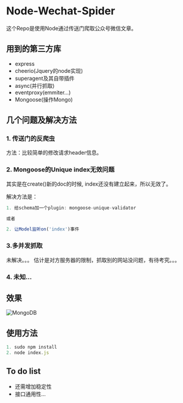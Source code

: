 # Node-Wechat-Spider

这个Repo是使用Node通过传送门爬取公众号微信文章。

## 用到的第三方库
* express
* cheerio(Jquery的node实现)
* superagent及其自带插件
* async(并行抓取)
* eventproxy(emmiter...)
* Mongoose(操作Mongo)


## 几个问题及解决方法

### 1. 传送门的反爬虫
方法：比较简单的修改请求header信息。

### 2. Mongoose的Unique index无效问题
其实是在create()新的doc的时候, index还没有建立起来，所以无效了。

解决方法是：
```javascript
1. 给schema加一个plugin: mongoose-unique-validator

或者

2. 让Model监听on('index')事件
```

### 3.多并发抓取
未解决。。。
估计是对方服务器的限制，抓取别的网站没问题，有待考究。。。

### 4. 未知...

## 效果
![MongoDB](https://github.com/benny201/Node-Wechat-Spider/blob/master/WX20170422-163322.png)

## 使用方法
```javascript
1. sudo npm install
2. node index.js
```

## To do list
* 还需增加稳定性
* 接口通用性...
